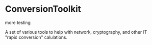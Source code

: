 # ConversionToolkit

more testing

A set of various tools to help with network, cryptography, and other IT "rapid conversion" calulations.
